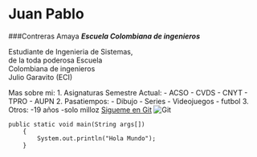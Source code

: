 # Juan Pablo 
###Contreras Amaya
***Escuela Colombiana de ingenieros***

Estudiante de Ingenieria de Sistemas,  
de la toda poderosa Escuela  
Colombiana de ingenieros  
Julio Garavito (ECI)  

Mas sobre mi:
	1. Asignaturas Semestre Actual:
		- ACSO
		- CVDS
		- CNYT
		- TPRO
		- AUPN
	2. Pasatiempos:
		- Dibujo
		- Series
		- Videojuegos 
		- futbol
	3. Otros:
		-19 años
		-solo milloz 
[Sigueme en Git](https://github.com/JuanC-358)
![Git](https://geekytheory.com/wp-content/uploads/2014/05/Cat-Illustrations-005.jpg)

~~~
public static void main(String args[])
    {
        System.out.println("Hola Mundo");
    }
~~~
